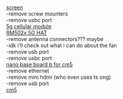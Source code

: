 [screen](https://spotpear.com/shop/Raspberry-Pi-5-inch-LCD-(D)-DSI-MIPI-720x1280-Display-Capacitive-Touchscreen.html) <br>
-remove screw mounters <br>
-remove usbc port <br>
[5g cellular module](https://www.waveshare.com/rm520n-gl.htm) <br>
[RM502x 5G HAT](https://www.waveshare.com/rm500u-cn-5g-hat.htm?sku=22341) <br>
-remove antenna connectors??? maybe <br>
-idk i'll check out what i can do about the fan <br>
-remove usb port <br>
-remove usbc port <br>
[nano base board b for cm5](https://www.waveshare.com/cm5-nano-b.htm) <br>
-remove ethernet <br>
-remove mini hdmi (who even uses ts ong) <br>
-remove usb port <br>
[cm5](https://www.waveshare.com/compute-module-5.htm?sku=30858)
